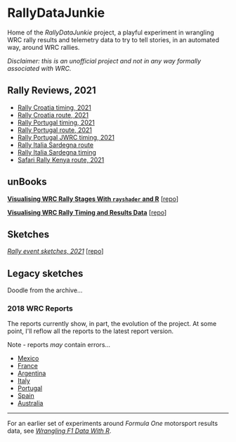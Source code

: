 # RallyDataJunkie

Home of the *RallyDataJunkie* project, a playful experiment in wrangling WRC rally results and telemetry data to try to tell stories, in an automated way, around WRC rallies.

*Disclaimer: this is an unofficial project and not in any way formally associated with WRC.*


## Rally Reviews, 2021

- [Rally Croatia timing, 2021](https://rallydatajunkie.com/croatia_2021_timing/)
- [Rally Croatia route, 2021](https://rallydatajunkie.com/croatia_2021_route/)
- [Rally Portugal timing, 2021](https://rallydatajunkie.com/portugal_2021_timing/)
- [Rally Portugal route, 2021](https://rallydatajunkie.com/portugal_2021_route/)
- [Rally Portugal JWRC timing, 2021](https://rallydatajunkie.com/portugal_2021_timing_JWRC/)
- [Rally Italia Sardegna route](https://rallydatajunkie.com/sardinia_2021_route)
- [Rally Italia Sardegna timing](https://rallydatajunkie.com/sardinia_2021_timing)
- [Safari Rally Kenya route, 2021](https://rallydatajunkie.com/safari_2021_route)

## unBooks

[__Visualising WRC Rally Stages With `rayshader` and R__](./visualising-rally-stages) [[repo](https://github.com/RallyDataJunkie/visualising-rally-stages)]

[__Visualising WRC Rally Timing and Results Data__](./visualising-wrc-rally-results) [[repo](https://github.com/RallyDataJunkie/visualising-wrc-rally-results)]

## Sketches

[*Rally event sketches, 2021*](./rally-event-sketches-2021) [[repo](https://github.com/RallyDataJunkie/rally-event-sketches-2021)]


## Legacy sketches

Doodle from the archive...

### 2018 WRC Reports

The reports currently show, in part, the evolution of the project. At some point, I'll reflow all the reports to the latest report version.

Note - reports *may* contain errors...

- [Mexico](https://wrcmexico2018.rallydatajunkie.com)
- [France](https://wrcfrance2018.rallydatajunkie.com)
- [Argentina](https://wrcargentina2018.rallydatajunkie.com)
- [Italy](https://wrcitaly2018.rallydatajunkie.com)
- [Portugal](https://wrcportugal2018.rallydatajunkie.com)
- [Spain](https://wrcspain2018.rallydatajunkie.com)
- [Australia](https://wrcaustralia2018.rallydatajunkie.com)



---

For an earlier set of experiments around *Formula One* motorsport results data, see [*Wrangling F1 Data With R*](https://leanpub.com/wranglingf1datawithr).

